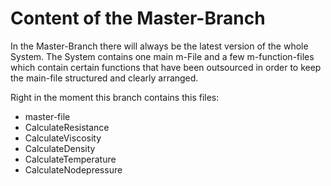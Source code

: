 # Content of the Master-Branch

In the Master-Branch there will always be the latest version of the whole System. 
The System contains one main m-File and a few m-function-files which contain certain functions that have been outsourced in order to keep the main-file structured and clearly arranged.

Right in the moment this branch contains this files:

- master-file
- CalculateResistance
- CalculateViscosity
- CalculateDensity
- CalculateTemperature
- CalculateNodepressure
